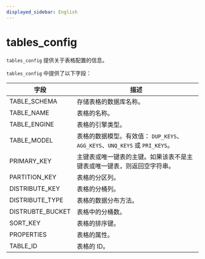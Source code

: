 ```yaml
---
displayed_sidebar: English
---
```


# tables_config

`tables_config` 提供关于表格配置的信息。

`tables_config` 中提供了以下字段：

| **字段**        | **描述**                                              |
| ---------------- | ------------------------------------------------------------ |
| TABLE_SCHEMA     | 存储表格的数据库名称。                  |
| TABLE_NAME       | 表格的名称。                                           |
| TABLE_ENGINE     | 表格的引擎类型。                                    |
| TABLE_MODEL      | 表格的数据模型。有效值： `DUP_KEYS`、 `AGG_KEYS`、`UNQ_KEYS` 或 `PRI_KEYS`。 |
| PRIMARY_KEY      | 主键表或唯一键表的主键。如果该表不是主键表或唯一键表，则返回空字符串。 |
| PARTITION_KEY    | 表格的分区列。                       |
| DISTRIBUTE_KEY   | 表格的分桶列。                          |
| DISTRIBUTE_TYPE  | 表格的数据分布方法。                   |
| DISTRUBTE_BUCKET | 表格中的分桶数。                              |
| SORT_KEY         | 表格的排序键。                                      |
| PROPERTIES       | 表格的属性。                                     |
| TABLE_ID         | 表格的 ID。                                             |
